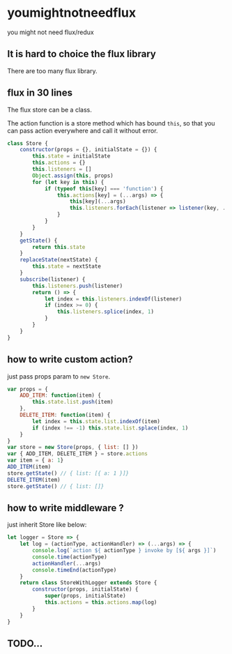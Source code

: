 # youmightnotneedflux
you might not need flux/redux

## It is hard to choice the flux library

There are too many flux library.

## flux in 30 lines

The flux store can be a class.

The action function is a store method which has bound `this`, so that you can pass action everywhere and call it without error.

```javascript
class Store {
	constructor(props = {}, initialState = {}) {
		this.state = initialState
		this.actions = {}
		this.listeners = []
		Object.assign(this, props)
		for (let key in this) {
			if (typeof this[key] === 'function') {
				this.actions[key] = (...args) => {
					this[key](...args)
					this.listeners.forEach(listener => listener(key, ...args))
				}
			}
		}
	}
	getState() {
		return this.state
	}
	replaceState(nextState) {
		this.state = nextState
	}
	subscribe(listener) {
		this.listeners.push(listener)
		return () => {
			let index = this.listeners.indexOf(listener)
			if (index >= 0) {
				this.listeners.splice(index, 1)
			}
		}
	}
}
```

## how to write custom action?

just pass props param to `new Store`.

```javascript
var props = {
	ADD_ITEM: function(item) {
		this.state.list.push(item)
	},
	DELETE_ITEM: function(item) {
		let index = this.state.list.indexOf(item)
		if (index !== -1) this.state.list.splace(index, 1)	
	}
}
var store = new Store(props, { list: [] })
var { ADD_ITEM, DELETE_ITEM } = store.actions
var item = { a: 1}
ADD_ITEM(item)
store.getState() // { list: [{ a: 1 }]}
DELETE_ITEM(item)
store.getState() // { list: []}
```

## how to write middleware ?

just inherit Store like below:

```javascript
let logger = Store => {
	let log = (actionType, actionHandler) => (...args) => {
		console.log(`action ${ actionType } invoke by [${ args }]`)
		console.time(actionType)
		actionHandler(...args)
		console.timeEnd(actionType)
	}
	return class StoreWithLogger extends Store {
		constructor(props, initialState) {
			super(props, initialState)
			this.actions = this.actions.map(log)
		}
	}
}
```

## TODO...